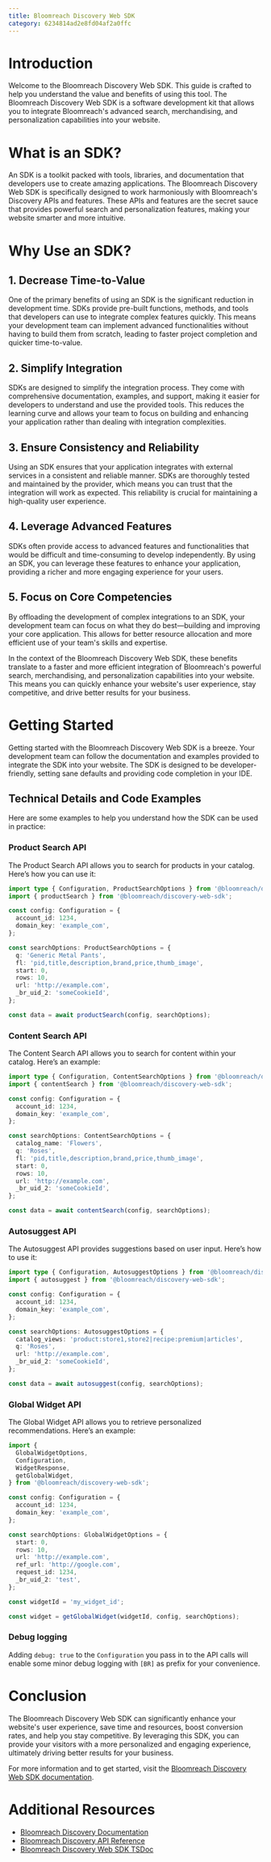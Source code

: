 ```yaml
---
title: Bloomreach Discovery Web SDK
category: 6234814ad2e8fd04af2a0ffc
---
```


# Introduction

Welcome to the Bloomreach Discovery Web SDK. This guide is crafted to help you understand the value
and benefits of using this tool. The Bloomreach Discovery Web SDK is a software development kit that
allows you to integrate Bloomreach's advanced search, merchandising, and personalization
capabilities into your website.

# What is an SDK?

An SDK is a toolkit packed with tools, libraries, and documentation that developers use to create
amazing applications. The Bloomreach Discovery Web SDK is specifically designed to work harmoniously
with Bloomreach's Discovery APIs and features. These APIs and features are the secret sauce that
provides powerful search and personalization features, making your website smarter and more
intuitive.

# Why Use an SDK?

## 1. Decrease Time-to-Value

One of the primary benefits of using an SDK is the significant reduction in development time. SDKs
provide pre-built functions, methods, and tools that developers can use to integrate complex
features quickly. This means your development team can implement advanced functionalities without
having to build them from scratch, leading to faster project completion and quicker time-to-value.

## 2. Simplify Integration

SDKs are designed to simplify the integration process. They come with comprehensive documentation,
examples, and support, making it easier for developers to understand and use the provided tools.
This reduces the learning curve and allows your team to focus on building and enhancing your
application rather than dealing with integration complexities.

## 3. Ensure Consistency and Reliability

Using an SDK ensures that your application integrates with external services in a consistent and
reliable manner. SDKs are thoroughly tested and maintained by the provider, which means you can
trust that the integration will work as expected. This reliability is crucial for maintaining a
high-quality user experience.

## 4. Leverage Advanced Features

SDKs often provide access to advanced features and functionalities that would be difficult and
time-consuming to develop independently. By using an SDK, you can leverage these features to enhance
your application, providing a richer and more engaging experience for your users.

## 5. Focus on Core Competencies

By offloading the development of complex integrations to an SDK, your development team can focus on
what they do best—building and improving your core application. This allows for better resource
allocation and more efficient use of your team's skills and expertise.

In the context of the Bloomreach Discovery Web SDK, these benefits translate to a faster and more
efficient integration of Bloomreach's powerful search, merchandising, and personalization
capabilities into your website. This means you can quickly enhance your website's user experience,
stay competitive, and drive better results for your business.

# Getting Started

Getting started with the Bloomreach Discovery Web SDK is a breeze. Your development team can follow
the documentation and examples provided to integrate the SDK into your website. The SDK is designed
to be developer-friendly, setting sane defaults and providing code completion in your IDE.

## Technical Details and Code Examples

Here are some examples to help you understand how the SDK can be used in practice:

### Product Search API

The Product Search API allows you to search for products in your catalog. Here’s how you can use it:

```typescript
import type { Configuration, ProductSearchOptions } from '@bloomreach/discovery-web-sdk';
import { productSearch } from '@bloomreach/discovery-web-sdk';

const config: Configuration = {
  account_id: 1234,
  domain_key: 'example_com',
};

const searchOptions: ProductSearchOptions = {
  q: 'Generic Metal Pants',
  fl: 'pid,title,description,brand,price,thumb_image',
  start: 0,
  rows: 10,
  url: 'http://example.com',
  _br_uid_2: 'someCookieId',
};

const data = await productSearch(config, searchOptions);
```

### Content Search API

The Content Search API allows you to search for content within your catalog. Here’s an example:

```typescript
import type { Configuration, ContentSearchOptions } from '@bloomreach/discovery-web-sdk';
import { contentSearch } from '@bloomreach/discovery-web-sdk';

const config: Configuration = {
  account_id: 1234,
  domain_key: 'example_com',
};

const searchOptions: ContentSearchOptions = {
  catalog_name: 'Flowers',
  q: 'Roses',
  fl: 'pid,title,description,brand,price,thumb_image',
  start: 0,
  rows: 10,
  url: 'http://example.com',
  _br_uid_2: 'someCookieId',
};

const data = await contentSearch(config, searchOptions);
```

### Autosuggest API

The Autosuggest API provides suggestions based on user input. Here’s how to use it:

```typescript
import type { Configuration, AutosuggestOptions } from '@bloomreach/discovery-web-sdk';
import { autosuggest } from '@bloomreach/discovery-web-sdk';

const config: Configuration = {
  account_id: 1234,
  domain_key: 'example_com',
};

const searchOptions: AutosuggestOptions = {
  catalog_views: 'product:store1,store2|recipe:premium|articles',
  q: 'Roses',
  url: 'http://example.com',
  _br_uid_2: 'someCookieId',
};

const data = await autosuggest(config, searchOptions);
```

### Global Widget API

The Global Widget API allows you to retrieve personalized recommendations. Here’s an example:

```typescript
import {
  GlobalWidgetOptions,
  Configuration,
  WidgetResponse,
  getGlobalWidget,
} from '@bloomreach/discovery-web-sdk';

const config: Configuration = {
  account_id: 1234,
  domain_key: 'example_com',
};

const searchOptions: GlobalWidgetOptions = {
  start: 0,
  rows: 10,
  url: 'http://example.com',
  ref_url: 'http://google.com',
  request_id: 1234,
  _br_uid_2: 'test',
};

const widgetId = 'my_widget_id';

const widget = getGlobalWidget(widgetId, config, searchOptions);
```

### Debug logging
Adding `debug: true` to the `Configuration` you pass in to the API calls will enable some minor
debug logging with `[BR]` as prefix for your convenience.

# Conclusion

The Bloomreach Discovery Web SDK can significantly enhance your website's user experience, save time
and resources, boost conversion rates, and help you stay competitive. By leveraging this SDK, you
can provide your visitors with a more personalized and engaging experience, ultimately driving
better results for your business.

For more information and to get started, visit the
[Bloomreach Discovery Web SDK documentation](https://bloomreach.github.io/discovery-web-sdk).

# Additional Resources

- [Bloomreach Discovery Documentation](https://documentation.bloomreach.com)
- [Bloomreach Discovery API Reference](https://api.bloomreach.com)
- [Bloomreach Discovery Web SDK TSDoc](https://bloomreach.github.io/discovery-web-sdk)

